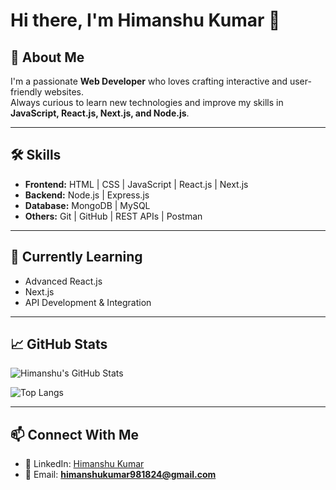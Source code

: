 # Hi there, I'm Himanshu Kumar 👋  

## 🚀 About Me  
I'm a passionate **Web Developer** who loves crafting interactive and user-friendly websites.  
Always curious to learn new technologies and improve my skills in **JavaScript, React.js, Next.js, and Node.js**.  

---

## 🛠 Skills  
- **Frontend:** HTML | CSS | JavaScript | React.js | Next.js  
- **Backend:** Node.js | Express.js  
- **Database:** MongoDB | MySQL  
- **Others:** Git | GitHub | REST APIs | Postman  

---

## 🌱 Currently Learning  
- Advanced React.js  
- Next.js  
- API Development & Integration  

---

## 📈 GitHub Stats  
![Himanshu's GitHub Stats](https://github-readme-stats.vercel.app/api?username=himanshu-463&show_icons=true&theme=radical)  

![Top Langs](https://github-readme-stats.vercel.app/api/top-langs/?username=himanshu-463&layout=compact&theme=radical)  

---

## 📫 Connect With Me  
- 💼 LinkedIn: [Himanshu Kumar](https://www.linkedin.com/in/himanshu-kumar-a9400132a)  
- 📧 Email: **himanshukumar981824@gmail.com**  
